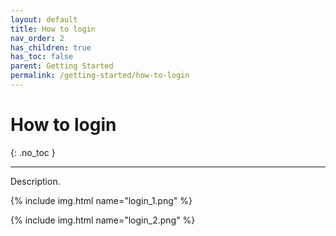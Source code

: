```yaml
---
layout: default
title: How to login
nav_order: 2
has_children: true
has_toc: false
parent: Getting Started
permalink: /getting-started/how-to-login
---
```


# How to login
{: .no_toc }

---

Description.

{% include img.html name="login_1.png" %}

{% include img.html name="login_2.png" %}